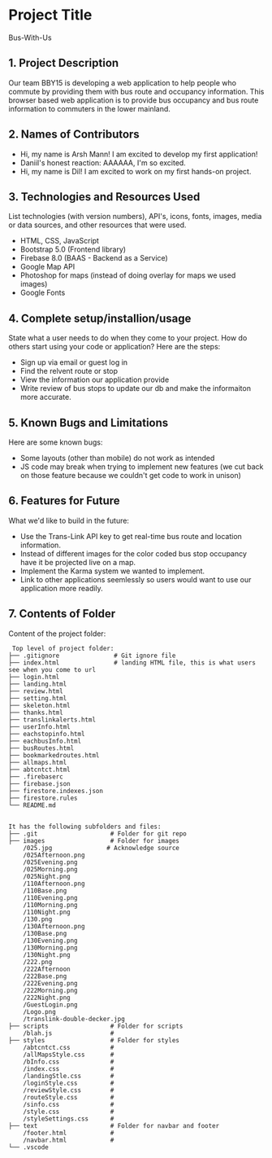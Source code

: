 # Project Title
Bus-With-Us


## 1. Project Description
Our team BBY15 is developing a web application to help people who commute by providing them with bus route and occupancy information.
This browser based web application is to provide bus occupancy and bus route information to commuters in the lower mainland.

## 2. Names of Contributors
* Hi, my name is Arsh Mann! I am excited to develop my first application!
* Daniil's honest reaction: AAAAAA, I'm so excited.
* Hi, my name is Dil! I am excited to work on my first hands-on project.
	
## 3. Technologies and Resources Used
List technologies (with version numbers), API's, icons, fonts, images, media or data sources, and other resources that were used.
* HTML, CSS, JavaScript
* Bootstrap 5.0 (Frontend library)
* Firebase 8.0 (BAAS - Backend as a Service)
* Google Map API
* Photoshop for maps (instead of doing overlay for maps we used images)
* Google Fonts

## 4. Complete setup/installion/usage
State what a user needs to do when they come to your project.  How do others start using your code or application?
Here are the steps:
* Sign up via email or guest log in
* Find the relvent route or stop
* View the information our application provide
* Write review of bus stops to update our db and make the informaiton more accurate.

## 5. Known Bugs and Limitations
Here are some known bugs:
* Some layouts (other than mobile) do not work as intended
* JS code may break when trying to implement new features (we cut back on those feature because we couldn't get code to work in unison)

## 6. Features for Future
What we'd like to build in the future:
* Use the Trans-Link API key to get real-time bus route and location information.
* Instead of different images for the color coded bus stop occupancy have it be projected live on a map.
* Implement the Karma system we wanted to implement.
* Link to other applications seemlessly so users would want to use our application more readily.
	
## 7. Contents of Folder
Content of the project folder:

```
 Top level of project folder: 
├── .gitignore               # Git ignore file
├── index.html               # landing HTML file, this is what users see when you come to url
├── login.html
├── landing.html
├── review.html
├── setting.html
├── skeleton.html
├── thanks.html
├── translinkalerts.html
├── userInfo.html
├── eachstopinfo.html
├── eachbusInfo.html
├── busRoutes.html
├── bookmarkedroutes.html
├── allmaps.html
├── abtcntct.html
├── .firebaserc
├── firebase.json
├── firestore.indexes.json
├── firestore.rules
└── README.md


It has the following subfolders and files:
├── .git                    # Folder for git repo
├── images                  # Folder for images
    /025.jpg               # Acknowledge source
    /025Afternoon.png
    /025Evening.png
    /025Morning.png
    /025Night.png
    /110Afternoon.png
    /110Base.png
    /110Evening.png
    /110Morning.png
    /110Night.png
    /130.png
    /130Afternoon.png
    /130Base.png
    /130Evening.png
    /130Morning.png
    /130Night.png
    /222.png
    /222Afternoon
    /222Base.png
    /222Evening.png
    /222Morning.png
    /222Night.png
    /GuestLogin.png
    /Logo.png
    /translink-double-decker.jpg
├── scripts                 # Folder for scripts
    /blah.js                # 
├── styles                  # Folder for styles
    /abtcntct.css           #
    /allMapsStyle.css       #
    /bInfo.css              #
    /index.css              #
    /landingStle.css        #
    /loginStyle.css         #
    /reviewStyle.css        #
    /routeStyle.css         #
    /sinfo.css              #
    /style.css              #
    /styleSettings.css      #
├── text                    # Folder for navbar and footer
    /footer.html            #
    /navbar.html            #
└── .vscode



```


